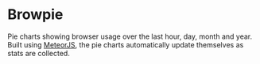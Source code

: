 Browpie
=======

Pie charts showing browser usage over the last hour, day, month and year. Built using [MeteorJS](http://www.meteor.com/), the pie charts automatically update themselves as stats are collected.